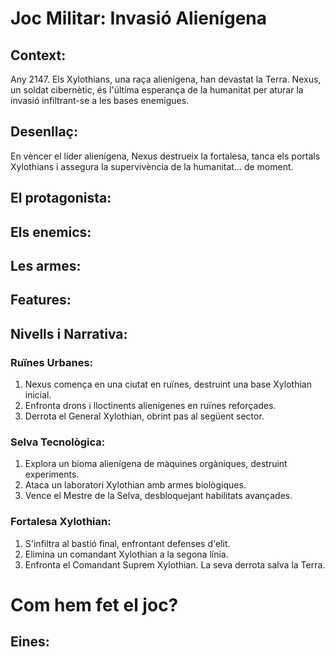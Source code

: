# Joc Militar: Invasió Alienígena

## Context: 

Any 2147. Els Xylothians, una raça alienígena, han devastat la Terra. Nexus, un soldat cibernètic, és l'última esperança de la humanitat per aturar la invasió infiltrant-se a les bases enemigues.

## Desenllaç: 

En vèncer el líder alienígena, Nexus destrueix la fortalesa, tanca els portals Xylothians i assegura la supervivència de la humanitat... de moment.

## El protagonista:


## Els enemics:

## Les armes:

## Features:

## Nivells i Narrativa:

### Ruïnes Urbanes:

1. Nexus comença en una ciutat en ruïnes, destruint una base Xylothian inicial.
2. Enfronta drons i lloctinents alienígenes en ruïnes reforçades.
3. Derrota el General Xylothian, obrint pas al següent sector.

### Selva Tecnològica:

1. Explora un bioma alienígena de màquines orgàniques, destruint experiments.
2. Ataca un laboratori Xylothian amb armes biològiques.
3. Vence el Mestre de la Selva, desbloquejant habilitats avançades.

### Fortalesa Xylothian:

1. S'infiltra al bastió final, enfrontant defenses d'elit.
2. Elimina un comandant Xylothian a la segona línia.
3. Enfronta el Comandant Suprem Xylothian. La seva derrota salva la Terra.

# Com hem fet el joc?


## Eines:



